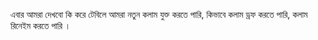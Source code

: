 এবার আমরা দেখবো কি করে টেবিলে আমরা নতুন কলাম যুক্ত করতে পারি, কিভাবে কলাম ড্রফ করতে পারি, কলাম রিনেইম করতে পারি ।
